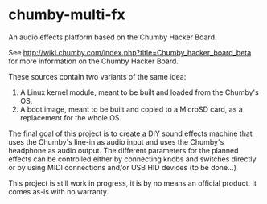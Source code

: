chumby-multi-fx
===============

An audio effects platform based on the Chumby Hacker Board.

See http://wiki.chumby.com/index.php?title=Chumby_hacker_board_beta for more information on the Chumby Hacker Board.

These sources contain two variants of the same idea:
1. A Linux kernel module, meant to be built and loaded from the Chumby's OS.
2. A boot image, meant to be built and copied to a MicroSD card, as a replacement for the whole OS.

The final goal of this project is to create a DIY sound effects machine that uses the Chumby's line-in as audio input and uses the Chumby's headphone as audio output. The different parameters for the planned effects can be controlled either by connecting knobs and switches directly or by using MIDI connections and/or USB HID devices (to be done...)

This project is still work in progress, it is by no means an official product.
It comes as-is with no warranty.

